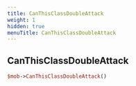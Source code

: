 ```yaml
---
title: CanThisClassDoubleAttack
weight: 1
hidden: true
menuTitle: CanThisClassDoubleAttack
---
```

## CanThisClassDoubleAttack
```perl
$mob->CanThisClassDoubleAttack()
```